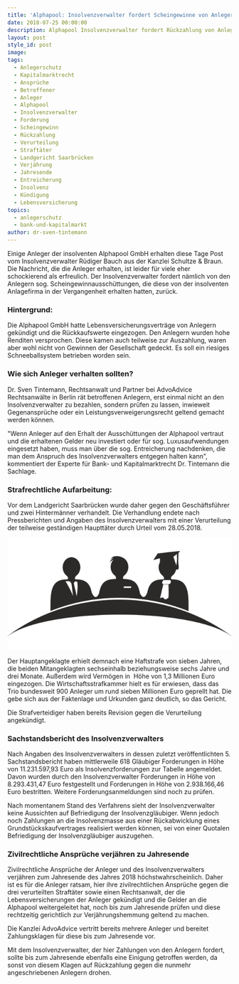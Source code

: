 ```yaml
---
title: 'Alphapool: Insolvenzverwalter fordert Scheingewinne von Anlegern zurück'
date: 2018-07-25 00:00:00
description: Alphapool Insolvenzverwalter fordert Rückzahlung von Anlegern
layout: post
style_id: post
image:
tags:
  - Anlegerschutz
  - Kapitalmarktrecht
  - Ansprüche
  - Betroffener
  - Anleger
  - Alphapool
  - Insolvenzverwalter
  - Forderung
  - Scheingewinn
  - Rückzahlung
  - Verurteilung
  - Straftäter
  - Landgericht Saarbrücken
  - Verjährung
  - Jahresende
  - Entreicherung
  - Insolvenz
  - Kündigung
  - Lebensversicherung
topics:
  - anlegerschutz
  - bank-und-kapitalmarkt
author: dr-sven-tintemann
---
```


Einige Anleger der insolventen Alphapool GmbH erhalten diese Tage Post vom Insolvenzverwalter R&uuml;diger Bauch aus der Kanzlei Schultze & Braun. Die Nachricht, die die Anleger erhalten, ist leider f&uuml;r viele eher schockierend als erfreulich. Der Insolvenzverwalter fordert n&auml;mlich von den Anlegern sog. Scheingewinnaussch&uuml;ttungen, die diese von der insolventen Anlagefirma in der Vergangenheit erhalten hatten, zur&uuml;ck.

### Hintergrund:

Die Alphapool GmbH hatte Lebensversicherungsvertr&auml;ge von Anlegern gek&uuml;ndigt und die R&uuml;ckkaufswerte eingezogen. Den Anlegern wurden hohe Renditen versprochen. Diese kamen auch teilweise zur Auszahlung, waren aber wohl nicht von Gewinnen der Gesellschaft gedeckt. Es soll ein riesiges Schneeballsystem betrieben worden sein.

### Wie sich Anleger verhalten sollten?

Dr. Sven Tintemann, Rechtsanwalt und Partner bei AdvoAdvice Rechtsanw&auml;lte in Berlin r&auml;t betroffenen Anlegern, erst einmal nicht an den Insolvenzverwalter zu bezahlen, sondern pr&uuml;fen zu lassen, inwieweit Gegenanspr&uuml;che oder ein Leistungsverweigerungsrecht geltend gemacht werden k&ouml;nnen.

"Wenn Anleger auf den Erhalt der Aussch&uuml;ttungen der Alphapool vertraut und die erhaltenen Gelder neu investiert oder f&uuml;r sog. Luxusaufwendungen eingesetzt haben, muss man &uuml;ber die sog. Entreicherung nachdenken, die man dem Anspruch des Insolvenzverwalters entgegen halten kann", kommentiert der Experte f&uuml;r Bank- und Kapitalmarktrecht Dr. Tintemann die Sachlage.

### Strafrechtliche Aufarbeitung:

Vor dem Landgericht Saarbr&uuml;cken wurde daher gegen den Gesch&auml;ftsf&uuml;hrer und zwei Hinterm&auml;nner verhandelt. Die Verhandlung endete nach Pressberichten und Angaben des Insolvenzverwalters mit einer Verurteilung der teilweise gest&auml;ndigen Hauptt&auml;ter durch Urteil vom 28.05.2018.

![](/uploads/academia-1293362-640-1.png)

Der Hauptangeklagte erhielt demnach eine Haftstrafe von sieben Jahren, die beiden Mitangeklagten sechseinhalb beziehungsweise sechs Jahre und drei Monate. Au&szlig;erdem wird Verm&ouml;gen in&nbsp; H&ouml;he von 1,3 Millionen Euro eingezogen. Die Wirtschaftsstrafkammer hielt es f&uuml;r erwiesen, dass das Trio bundesweit 900 Anleger um rund sieben Millionen Euro geprellt hat. Die gebe sich aus der Faktenlage und Urkunden ganz deutlich, so das Gericht.

Die Strafverteidiger haben bereits Revision gegen die Verurteilung angek&uuml;ndigt.

### Sachstandsbericht des Insolvenzverwalters

Nach Angaben des Insolvenzverwalters in dessen zuletzt ver&ouml;ffentlichten 5. Sachstandsbericht haben mittlerweile 618 Gl&auml;ubiger Forderungen in H&ouml;he von 11.231.597,93 Euro als Insolvenzforderungen zur Tabelle angemeldet. Davon wurden durch den Insolvenzverwalter Forderungen in H&ouml;he von 8.293.431,47 Euro festgestellt und Forderungen in H&ouml;he von 2.938.166,46 Euro bestritten. Weitere Forderungsanmeldungen sind noch zu pr&uuml;fen.

Nach momentanem Stand des Verfahrens sieht der Insolvenzverwalter keine Aussichten auf Befriedigung der Insolvenzgl&auml;ubiger. Wenn jedoch noch Zahlungen an die Insolvenzmasse aus einer R&uuml;ckabwicklung eines Grundst&uuml;ckskaufvertrages realisiert werden k&ouml;nnen, sei von einer Quotalen Befriedigung der Insolvenzgl&auml;ubiger auszugehen.

### Zivilrechtliche Anspr&uuml;che verj&auml;hren zu Jahresende

Zivilrechtliche Anspr&uuml;che der Anleger und des Insolvenzverwalters verj&auml;hren zum Jahresende des Jahres 2018 h&ouml;chstwahrscheinlich. Daher ist es f&uuml;r die Anleger ratsam, hier ihre zivilrechtlichen Anspr&uuml;che gegen die drei verurteilten Straft&auml;ter sowie einen Rechtsanwalt, der die Lebensversicherungen der Anleger gek&uuml;ndigt und die Gelder an die Alphapool weitergeleitet hat, noch bis zum Jahresende pr&uuml;fen und diese rechtzeitig gerichtlich zur Verj&auml;hrungshemmung geltend zu machen.

Die Kanzlei AdvoAdvice vertritt bereits mehrere Anleger und bereitet Zahlungsklagen f&uuml;r diese bis zum Jahresende vor.

Mit dem Insolvenzverwalter, der hier Zahlungen von den Anlegern fordert, sollte bis zum Jahresende ebenfalls eine Einigung getroffen werden, da sonst von diesem Klagen auf R&uuml;ckzahlung gegen die nunmehr angeschriebenen Anlegern drohen.

&nbsp;

&nbsp;
